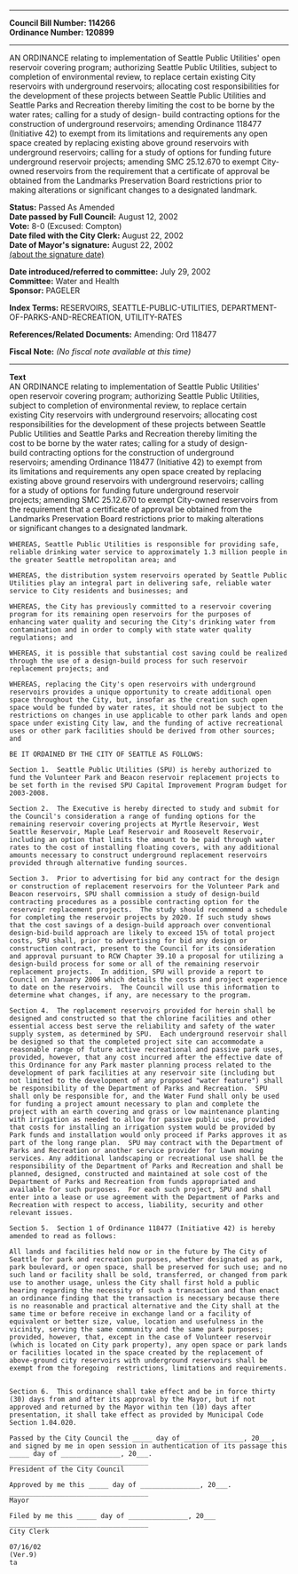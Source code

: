 * * * * *  
  
**Council Bill Number: [](#h0)[](#h2)114266**   
**Ordinance Number: 120899**  
  
* * * * *  
  
AN ORDINANCE relating to implementation of Seattle Public Utilities' open reservoir covering program; authorizing Seattle Public Utilities, subject to completion of environmental review, to replace certain existing City reservoirs with underground reservoirs; allocating cost responsibilities for the development of these projects between Seattle Public Utilities and Seattle Parks and Recreation thereby limiting the cost to be borne by the water rates; calling for a study of design- build contracting options for the construction of underground reservoirs; amending Ordinance 118477 (Initiative 42) to exempt from its limitations and requirements any open space created by replacing existing above ground reservoirs with underground reservoirs; calling for a study of options for funding future underground reservoir projects; amending SMC 25.12.670 to exempt City-owned reservoirs from the requirement that a certificate of approval be obtained from the Landmarks Preservation Board restrictions prior to making alterations or significant changes to a designated landmark.  
  
**Status:** Passed As Amended   
**Date passed by Full Council:** August 12, 2002   
**Vote:** 8-0 (Excused: Compton)   
**Date filed with the City Clerk:** August 22, 2002   
**Date of Mayor's signature:** August 22, 2002   
[(about the signature date)](/~public/approvaldate.htm)   
  
  
**Date introduced/referred to committee:** July 29, 2002   
**Committee:** Water and Health   
**Sponsor:** PAGELER   
  
**Index Terms:** RESERVOIRS, SEATTLE-PUBLIC-UTILITIES, DEPARTMENT-OF-PARKS-AND-RECREATION, UTILITY-RATES  
  
**References/Related Documents:** Amending: Ord 118477  
  
**Fiscal Note:** *(No fiscal note available at this time)*  
  
* * * * *  
  
**Text**  
    AN ORDINANCE relating to implementation of Seattle Public Utilities'  
    open reservoir covering program; authorizing Seattle Public Utilities,  
    subject to completion of environmental review, to replace certain  
    existing City reservoirs with underground reservoirs; allocating cost  
    responsibilities for the development of these projects between Seattle  
    Public Utilities and Seattle Parks and Recreation thereby limiting the  
    cost to be borne by the water rates; calling for a study of design-  
    build contracting options for the construction of underground  
    reservoirs; amending Ordinance 118477 (Initiative 42) to exempt from  
    its limitations and requirements any open space created by replacing  
    existing above ground reservoirs with underground reservoirs; calling  
    for a study of options for funding future underground reservoir  
    projects; amending SMC 25.12.670 to exempt City-owned reservoirs from  
    the requirement that a certificate of approval be obtained from the  
    Landmarks Preservation Board restrictions prior to making alterations  
    or significant changes to a designated landmark.  
  
    WHEREAS, Seattle Public Utilities is responsible for providing safe,  
    reliable drinking water service to approximately 1.3 million people in  
    the greater Seattle metropolitan area; and  
  
    WHEREAS, the distribution system reservoirs operated by Seattle Public  
    Utilities play an integral part in delivering safe, reliable water  
    service to City residents and businesses; and  
  
    WHEREAS, the City has previously committed to a reservoir covering  
    program for its remaining open reservoirs for the purposes of  
    enhancing water quality and securing the City's drinking water from  
    contamination and in order to comply with state water quality  
    regulations; and  
  
    WHEREAS, it is possible that substantial cost saving could be realized  
    through the use of a design-build process for such reservoir  
    replacement projects; and  
  
    WHEREAS, replacing the City's open reservoirs with underground  
    reservoirs provides a unique opportunity to create additional open  
    space throughout the City, but, insofar as the creation such open  
    space would be funded by water rates, it should not be subject to the  
    restrictions on changes in use applicable to other park lands and open  
    space under existing City law, and the funding of active recreational  
    uses or other park facilities should be derived from other sources;  
    and  
  
    BE IT ORDAINED BY THE CITY OF SEATTLE AS FOLLOWS:  
  
    Section 1.  Seattle Public Utilities (SPU) is hereby authorized to  
    fund the Volunteer Park and Beacon reservoir replacement projects to  
    be set forth in the revised SPU Capital Improvement Program budget for  
    2003-2008.  
  
    Section 2.  The Executive is hereby directed to study and submit for  
    the Council's consideration a range of funding options for the  
    remaining reservoir covering projects at Myrtle Reservoir, West  
    Seattle Reservoir, Maple Leaf Reservoir and Roosevelt Reservoir,  
    including an option that limits the amount to be paid through water  
    rates to the cost of installing floating covers, with any additional  
    amounts necessary to construct underground replacement reservoirs  
    provided through alternative funding sources.  
  
    Section 3.  Prior to advertising for bid any contract for the design  
    or construction of replacement reservoirs for the Volunteer Park and  
    Beacon reservoirs, SPU shall commission a study of design-build  
    contracting procedures as a possible contracting option for the  
    reservoir replacement projects.  The study should recommend a schedule  
    for completing the reservoir projects by 2020. If such study shows  
    that the cost savings of a design-build approach over conventional  
    design-bid-build approach are likely to exceed 15% of total project  
    costs, SPU shall, prior to advertising for bid any design or  
    construction contract, present to the Council for its consideration  
    and approval pursuant to RCW Chapter 39.10 a proposal for utilizing a  
    design-build process for some or all of the remaining reservoir  
    replacement projects.  In addition, SPU will provide a report to  
    Council on January 2006 which details the costs and project experience  
    to date on the reservoirs.  The Council will use this information to  
    determine what changes, if any, are necessary to the program.  
  
    Section 4.  The replacement reservoirs provided for herein shall be  
    designed and constructed so that the chlorine facilities and other  
    essential access best serve the reliability and safety of the water  
    supply system, as determined by SPU.  Each underground reservoir shall  
    be designed so that the completed project site can accommodate a  
    reasonable range of future active recreational and passive park uses,  
    provided, however, that any cost incurred after the effective date of  
    this Ordinance for any Park master planning process related to the  
    development of park facilities at any reservoir site (including but  
    not limited to the development of any proposed "water feature") shall  
    be responsibility of the Department of Parks and Recreation.  SPU  
    shall only be responsible for, and the Water Fund shall only be used  
    for funding a project amount necessary to plan and complete the  
    project with an earth covering and grass or low maintenance planting  
    with irrigation as needed to allow for passive public use, provided  
    that costs for installing an irrigation system would be provided by  
    Park funds and installation would only proceed if Parks approves it as  
    part of the long range plan.  SPU may contract with the Department of  
    Parks and Recreation or another service provider for lawn mowing  
    services. Any additional landscaping or recreational use shall be the  
    responsibility of the Department of Parks and Recreation and shall be  
    planned, designed, constructed and maintained at sole cost of the  
    Department of Parks and Recreation from funds appropriated and  
    available for such purposes.  For each such project, SPU and shall  
    enter into a lease or use agreement with the Department of Parks and  
    Recreation with respect to access, liability, security and other  
    relevant issues.  
  
    Section 5.  Section 1 of Ordinance 118477 (Initiative 42) is hereby  
    amended to read as follows:  
  
    All lands and facilities held now or in the future by The City of  
    Seattle for park and recreation purposes, whether designated as park,  
    park boulevard, or open space, shall be preserved for such use; and no  
    such land or facility shall be sold, transferred, or changed from park  
    use to another usage, unless the City shall first hold a public  
    hearing regarding the necessity of such a transaction and than enact  
    an ordinance finding that the transaction is necessary because there  
    is no reasonable and practical alternative and the City shall at the  
    same time or before receive in exchange land or a facility of  
    equivalent or better size, value, location and usefulness in the  
    vicinity, serving the same community and the same park purposes;  
    provided, however, that, except in the case of Volunteer reservoir  
    (which is located on City park property), any open space or park lands  
    or facilities located in the space created by the replacement of  
    above-ground city reservoirs with underground reservoirs shall be  
    exempt from the foregoing  restrictions, limitations and requirements.  
  
  
    Section 6.  This ordinance shall take effect and be in force thirty  
    (30) days from and after its approval by the Mayor, but if not  
    approved and returned by the Mayor within ten (10) days after  
    presentation, it shall take effect as provided by Municipal Code  
    Section 1.04.020.  
  
    Passed by the City Council the _____ day of _______________, 20___,  
    and signed by me in open session in authentication of its passage this  
    _____ day of _______________, 20___.  
    ___________________________________  
    President of the City Council  
  
    Approved by me this _____ day of _______________, 20___.  
    ___________________________________  
    Mayor  
  
    Filed by me this _____ day of _______________, 20___  
    ___________________________________  
    City Clerk  
  
    07/16/02  
    (Ver.9)  
    ta  
